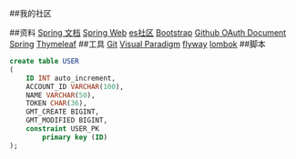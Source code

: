 ##我的社区

##资料
[Spring 文档](https://spring.io/guides)
[Spring Web](https://spring.io/guides/gs/serving-web-content/)
[es社区](https://elasticsearch.cn/explore/)
[Bootstrap](https://v3.bootcss.com/components/)
[Github OAuth  Document](https://developer.github.com/apps/building-oauth-apps/creating-an-oauth-app/)
[Spring](https://docs.spring.io/spring-boot/docs/2.0.0.RC1/reference/htmlsingle/#boot-features-embedded-database-support)
[Thymeleaf](https://www.thymeleaf.org/doc/tutorials/3.0/usingthymeleaf.html#setting-attribute-values)
##工具
[Git](https://git-scm.com/download)
[Visual Paradigm](https://www.visual-paradigm.com)
[flyway](https://flywaydb.org/getstarted/firststeps/maven)
[lombok](https://projectlombok.org/features/all)
##脚本
```sql
create table USER
(
	ID INT auto_increment,
	ACCOUNT_ID VARCHAR(100),
	NAME VARCHAR(50),
	TOKEN CHAR(36),
	GMT_CREATE BIGINT,
	GMT_MODIFIED BIGINT,
	constraint USER_PK
		primary key (ID)
);
```